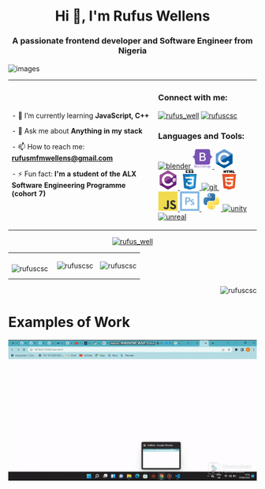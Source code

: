 <h1 align="center">Hi 👋, I'm Rufus Wellens</h1>
<h3 align="center">A passionate frontend developer and Software Engineer from Nigeria</h3>
<img align="center"width="600" src="https://cdn.dribbble.com/users/1059583/screenshots/4171367/coding-freak.gif" alt="images">
<div>
       <table >
            <tr>
                <td>
                    <p>- 🌱 I’m currently learning <b>JavaScript, C++</b></p>
                    <p>- 💬 Ask me about <b>Anything in my stack</b></p>
                    <p>- 📫 How to reach me: <b><a href=rufusmfmwellens@gmail.com alt=email>rufusmfmwellens@gmail.com</a></b></p>
                    <p>- ⚡ Fun fact: <b>I'm a student of the ALX Software Engineering Programme (cohort 7)</b></p>
                </td>
                <td>
                    <h3 align="left">Connect with me:</h3>
                    <p align="left">
                    <a href="https://twitter.com/rufus_well" target="blank"><img align="center" src="https://raw.githubusercontent.com/rahuldkjain/github-profile-readme-generator/master/src/images/icons/Social/twitter.svg" alt="rufus_well" height="30" width="40" /></a>
                    <a href="https://instagram.com/rufuscsc" target="blank"><img align="center" src="https://raw.githubusercontent.com/rahuldkjain/github-profile-readme-generator/master/src/images/icons/Social/instagram.svg" alt="rufuscsc" height="30" width="40" /></a>
                    </p>
                    <h3 align="left">Languages and Tools:</h3>
                    <p align="left"> <a href="https://www.blender.org/" target="_blank" rel="noreferrer"> <img src="https://download.blender.org/branding/community/blender_community_badge_white.svg" alt="blender" width="40" height="40"/> </a> <a href="https://getbootstrap.com" target="_blank" rel="noreferrer"> <img src="https://raw.githubusercontent.com/devicons/devicon/master/icons/bootstrap/bootstrap-plain-wordmark.svg" alt="bootstrap" width="40" height="40"/> </a> <a href="https://www.cprogramming.com/" target="_blank" rel="noreferrer"> <img src="https://raw.githubusercontent.com/devicons/devicon/master/icons/c/c-original.svg" alt="c" width="40" height="40"/> </a> <a href="https://www.w3schools.com/cs/" target="_blank" rel="noreferrer"> <img src="https://raw.githubusercontent.com/devicons/devicon/master/icons/csharp/csharp-original.svg" alt="csharp" width="40" height="40"/> </a> <a href="https://www.w3schools.com/css/" target="_blank" rel="noreferrer"> <img src="https://raw.githubusercontent.com/devicons/devicon/master/icons/css3/css3-original-wordmark.svg" alt="css3" width="40" height="40"/> </a> <a href="https://git-scm.com/" target="_blank" rel="noreferrer"> <img src="https://www.vectorlogo.zone/logos/git-scm/git-scm-icon.svg" alt="git" width="40" height="40"/> </a> <a href="https://www.w3.org/html/" target="_blank" rel="noreferrer"> <img src="https://raw.githubusercontent.com/devicons/devicon/master/icons/html5/html5-original-wordmark.svg" alt="html5" width="40" height="40"/> </a> <a href="https://developer.mozilla.org/en-US/docs/Web/JavaScript" target="_blank" rel="noreferrer"> <img src="https://raw.githubusercontent.com/devicons/devicon/master/icons/javascript/javascript-original.svg" alt="javascript" width="40" height="40"/> </a> <a href="https://www.photoshop.com/en" target="_blank" rel="noreferrer"> <img src="https://raw.githubusercontent.com/devicons/devicon/master/icons/photoshop/photoshop-line.svg" alt="photoshop" width="40" height="40"/> </a> <a href="https://www.python.org" target="_blank" rel="noreferrer"> <img src="https://raw.githubusercontent.com/devicons/devicon/master/icons/python/python-original.svg" alt="python" width="40" height="40"/> </a> <a href="https://unity.com/" target="_blank" rel="noreferrer"> <img src="https://www.vectorlogo.zone/logos/unity3d/unity3d-icon.svg" alt="unity" width="40" height="40"/> </a> <a href="https://unrealengine.com/" target="_blank" rel="noreferrer"> <img src="https://raw.githubusercontent.com/kenangundogan/fontisto/036b7eca71aab1bef8e6a0518f7329f13ed62f6b/icons/svg/brand/unreal-engine.svg" alt="unreal" width="40" height="40"/> </a> </p>
                </td>
            </tr>
        </table>
</div>
<p align="center"> <a href="https://twitter.com/rufus_well" target="blank"><img src="https://img.shields.io/twitter/follow/rufus_well?logo=twitter&style=for-the-badge" alt="rufus_well" /></a> </p>
<table>
    <tr>
        <td>
            <p width="400"><img align="left" src="https://github-readme-stats.vercel.app/api/top-langs?username=rufuscsc&langs_count=6&count_private=true&layout=compact&theme=react&hide_border=true&bg_color=1d2a3a" alt="rufuscsc" /></p>
        </td>
        <td>
            <p width="400">&nbsp;<img align="center" src="https://github-readme-stats.vercel.app/api?username=rufuscsc&stroke=ffffff&background=1d2a3a&ring=5BCDEC&fire=5BCDEC&currStreakNum=ffffff&currStreakLabel=5BCDEC&sideNums=ffffff&sideLabels=ffffff&dates=ffffff&hide_border=true&theme=dark" alt="rufuscsc" /></p>
        </td>
        <td>
            <p width="400"><img align="center" src="https://github-readme-streak-stats.herokuapp.com/?user=rufuscsc&show_icons=true&count_private=true&theme=react&hide_border=true&bg_color=1d2a3a" alt="rufuscsc" /></p>
        </td>
    </tr>
</table>
<p align="right"> <img src="https://komarev.com/ghpvc/?username=rufuscsc&label=Profile%20views&color=0e75b6&style=flat" alt="rufuscsc" /> </p>
<h1>Examples of Work</h1>
<img src="https://github.com/Rufuscsc/Rufuscsc/blob/main/ezgif-4-b53d05ecef.gif" alt="image" >

